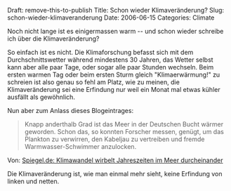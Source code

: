 Draft: remove-this-to-publish
Title: Schon wieder Klimaveränderung?
Slug: schon-wieder-klimaveranderung
Date: 2006-06-15
Categories: Climate

Noch nicht lange ist es einigermassen warm -- und schon wieder schreibe ich über die Klimaveränderung?

So einfach ist es nicht. Die Klimaforschung befasst sich mit dem Durchschnittswetter während mindestens 30 Jahren, das Wetter selbst kann aber alle paar Tage, oder sogar alle paar Stunden wechseln. Beim ersten warmen Tag oder beim ersten Sturm gleich "Klimaerwärmung!" zu schreien ist also genau so fehl am Platz, wie zu meinen, die Klimaveränderung sei eine Erfindung nur weil ein Monat mal etwas kühler ausfällt als gewöhnlich.

Nun aber zum Anlass dieses Blogeintrages:

> Knapp anderthalb Grad ist das Meer in der Deutschen Bucht wärmer geworden. Schon das, so konnten Forscher messen, genügt, um das Plankton zu verwirren, den Kabeljau zu vertreiben und fremde Warmwasser-Schwimmer anzulocken.

Von: [Spiegel.de: Klimawandel wirbelt Jahreszeiten im Meer durcheinander](http://www.spiegel.de/wissenschaft/erde/0,1518,421549,00.html)

Die Klimaveränderung ist, wie man einmal mehr sieht, keine Erfindung von linken und netten.
